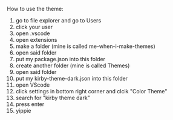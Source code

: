 How to use the theme:
1. go to file explorer and go to Users
2. click your user
3. open .vscode
4. open extensions
5. make a folder (mine is called me-when-i-make-themes)
6. open said folder
7. put my package.json into this folder
8. create another folder (mine is called Themes)
9. open said folder
10. put my kirby-theme-dark.json into this folder
11. open VScode
12. click settings in bottom right corner and clcik "Color Theme"
13. search for "kirby theme dark"
14. press enter
15. yippie
